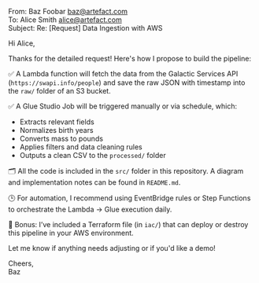 From: Baz Foobar <baz@artefact.com>  
To: Alice Smith <alice@artefact.com>  
Subject: Re: [Request] Data Ingestion with AWS  

Hi Alice,

Thanks for the detailed request! Here's how I propose to build the pipeline:

✅ A Lambda function will fetch the data from the Galactic Services API (`https://swapi.info/people`) and save the raw JSON with timestamp into the `raw/` folder of an S3 bucket.

✅ A Glue Studio Job will be triggered manually or via schedule, which:
- Extracts relevant fields
- Normalizes birth years
- Converts mass to pounds
- Applies filters and data cleaning rules
- Outputs a clean CSV to the `processed/` folder

🗂️ All the code is included in the `src/` folder in this repository. A diagram and implementation notes can be found in `README.md`.

🕒 For automation, I recommend using EventBridge rules or Step Functions to orchestrate the Lambda → Glue execution daily.

🚀 Bonus: I’ve included a Terraform file (in `iac/`) that can deploy or destroy this pipeline in your AWS environment.

Let me know if anything needs adjusting or if you'd like a demo!

Cheers,  
Baz
